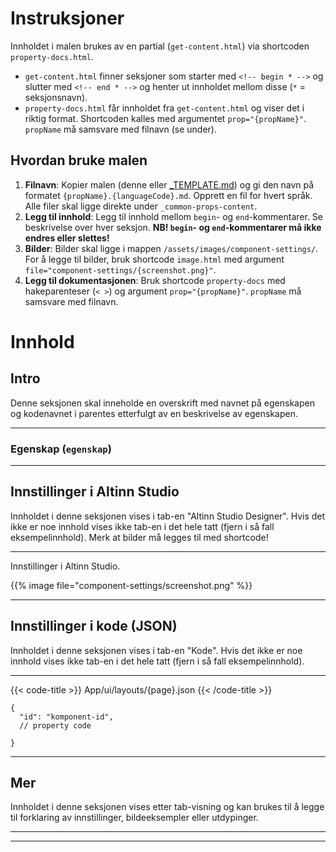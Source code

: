 # Instruksjoner

Innholdet i malen brukes av en partial (`get-content.html`) via shortcoden `property-docs.html`.
* `get-content.html` finner seksjoner som starter med `<!-- begin * -->` og slutter med `<!-- end * -->`
 og henter ut innholdet mellom disse (`*` = seksjonsnavn).
* `property-docs.html` får innholdet fra `get-content.html` og viser det i riktig format. Shortcoden kalles med argumentet `prop="{propName}"`. `propName` må samsvare med filnavn (se under).

## Hvordan bruke malen
1. **Filnavn**: Kopier malen (denne eller [_TEMPLATE.md](/app/development/ux/components/_common-props-content/_template)) og gi den navn på formatet `{propName}.{languageCode}.md`. Opprett en fil for hvert språk. Alle filer skal ligge direkte under `_common-props-content`.
2. **Legg til innhold**: Legg til innhold mellom `begin`- og `end`-kommentarer. Se beskrivelse over hver seksjon. **NB! `begin`- og `end`-kommentarer må ikke endres eller slettes!**
3. **Bilder**: Bilder skal ligge i mappen `/assets/images/component-settings/`. For å legge til bilder, bruk shortcode `image.html` med argument
    `file="component-settings/{screenshot.png}"`.
4. **Legg til dokumentasjonen**: Bruk shortcode `property-docs` med hakeparenteser (`< >`) og argument `prop="{propName}"`. `propName` må samsvare med filnavn.

# Innhold

## Intro
Denne seksjonen skal inneholde en overskrift med navnet på egenskapen og kodenavnet i parentes
 etterfulgt av en beskrivelse av egenskapen.

---
<!-- begin intro -->
### Egenskap (`egenskap`)

<!-- end intro -->
---

## Innstillinger i Altinn Studio
Innholdet i denne seksjonen vises i tab-en "Altinn Studio Designer".
 Hvis det ikke er noe innhold vises ikke tab-en i det hele tatt (fjern i så fall eksempelinnhold).
 Merk at bilder må legges til med shortcode!

---
<!-- begin asd -->

Innstillinger i Altinn Studio.

<!-- Bilde må ligge i /assets/images/component-settings. Erstatt filnavn. -->
{{% image file="component-settings/screenshot.png" %}}

<!-- end asd -->
---

## Innstillinger i kode (JSON)
Innholdet i denne seksjonen vises i tab-en "Kode".
 Hvis det ikke er noe innhold vises ikke tab-en i det hele tatt (fjern i så fall eksempelinnhold).

---
<!-- begin code -->

{{< code-title >}}
App/ui/layouts/{page}.json
{{< /code-title >}}

```json{hl_lines=""}
{
  "id": "komponent-id",
  // property code
  
}
```

<!-- end code -->
---

## Mer
Innholdet i denne seksjonen vises etter tab-visning og kan brukes til å legge til forklaring av innstillinger,
 bildeeksempler eller utdypinger.

---
<!-- begin more -->


<!-- end more -->
---